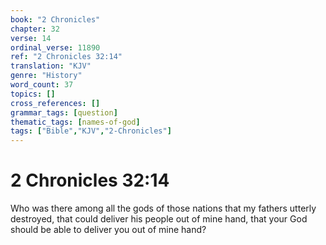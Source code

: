 ```yaml
---
book: "2 Chronicles"
chapter: 32
verse: 14
ordinal_verse: 11890
ref: "2 Chronicles 32:14"
translation: "KJV"
genre: "History"
word_count: 37
topics: []
cross_references: []
grammar_tags: [question]
thematic_tags: [names-of-god]
tags: ["Bible","KJV","2-Chronicles"]
---
```


# 2 Chronicles 32:14

Who was there among all the gods of those nations that my fathers utterly destroyed, that could deliver his people out of mine hand, that your God should be able to deliver you out of mine hand?
